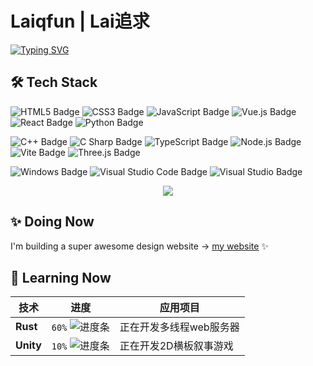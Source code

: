 # Laiqfun | Lai追求
[![Typing SVG](https://readme-typing-svg.demolab.com?font=Fira+Code&pause=1000&color=FFC64D&width=600&lines=A+boy+who+wants+to+create+something+special+😎)](https://git.io/typing-svg)

## 🛠️ Tech Stack  
![HTML5 Badge](https://img.shields.io/badge/HTML5-E34F26?logo=html5&logoColor=fff&style=flat)
![CSS3 Badge](https://img.shields.io/badge/CSS3-1572B6?logo=css3&logoColor=fff&style=flat)
![JavaScript Badge](https://img.shields.io/badge/JavaScript-F7DF1E?logo=javascript&logoColor=000&style=flat)
![Vue.js Badge](https://img.shields.io/badge/Vue.js-4FC08D?logo=vuedotjs&logoColor=fff&style=flat)
![React Badge](https://img.shields.io/badge/React-61DAFB?logo=react&logoColor=000&style=flat)
![Python Badge](https://img.shields.io/badge/Python-3776AB?logo=python&logoColor=fff&style=flat)

![C++ Badge](https://img.shields.io/badge/C%2B%2B-00599C?logo=cplusplus&logoColor=fff&style=flat)
![C Sharp Badge](https://img.shields.io/badge/C%20Sharp-239120?logo=csharp&logoColor=fff&style=flat)
![TypeScript Badge](https://img.shields.io/badge/TypeScript-3178C6?logo=typescript&logoColor=fff&style=flat)
![Node.js Badge](https://img.shields.io/badge/Node.js-393?logo=nodedotjs&logoColor=fff&style=flat)
![Vite Badge](https://img.shields.io/badge/Vite-646CFF?logo=vite&logoColor=fff&style=flat)
![Three.js Badge](https://img.shields.io/badge/Three.js-092E20?logo=threedotjs&logoColor=fff&style=flat)

![Windows Badge](https://img.shields.io/badge/Windows-0078D6?logo=windows&logoColor=fff&style=flat)
![Visual Studio Code Badge](https://img.shields.io/badge/Visual%20Studio%20Code-007ACC?logo=visualstudiocode&logoColor=fff&style=flat)
![Visual Studio Badge](https://img.shields.io/badge/Visual%20Studio-5C2D91?logo=visualstudio&logoColor=fff&style=flat)

<div align="center">
  <img src="https://github-readme-stats.vercel.app/api/top-langs/?username=Laiqfun&layout=compact&theme=tokyonight" />
</div>

## ✨ Doing Now
I'm building a super awesome design website → [my website](https://www.laiq.fun) ✨

## 🌱 Learning Now
| 技术       | 进度      | 应用项目       |
|------------|-----------|----------------|
| **Rust**   | `60%` ![进度条](https://geps.dev/progress/60) | 正在开发多线程web服务器 |
| **Unity**    | `10%` ![进度条](https://geps.dev/progress/10) | 正在开发2D横板叙事游戏 |

